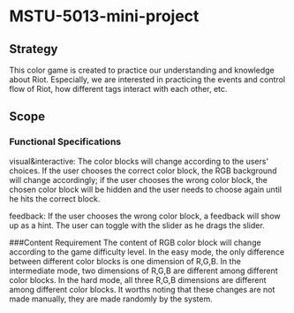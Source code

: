 # MSTU-5013-mini-project

## Strategy
This color game is created to practice our understanding and knowledge about Riot. Especially, we are interested in practicing the events and control flow of Riot, how different tags interact with each other, etc.

## Scope
### Functional Specifications
visual&interactive: The color blocks will change according to the users' choices. If the user chooses the correct color block, the RGB background will change accordingly; if the user chooses the wrong color block, the chosen color block will be hidden and the user needs to choose again until he hits the correct block.

feedback: If the user chooses the wrong color block, a feedback will show up as a hint. The user can toggle with the slider as he drags the slider.

###Content Requirement
The content of RGB color block will change according to the game difficulty level. In the easy mode, the only difference between different color blocks is one dimension of R,G,B. In the intermediate mode, two dimensions of R,G,B are different among different color blocks. In the hard mode, all three R,G,B dimensions are different among different color blocks. It worths noting that these changes are not made manually, they are made randomly by the system.
